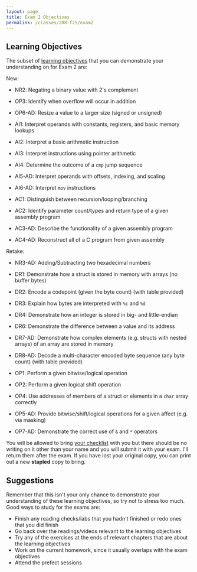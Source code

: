 ```yaml
---
layout: page
title: Exam 2 Objectives
permalink: /classes/208-f25/exam2
---
```


## Learning Objectives

The subset of [learning objectives](exams-overview) that you can demonstrate your understanding on for Exam 2 are:

New:
* NR2: Negating a binary value with 2's complement
* OP3: Identify when overflow will occur in addition
* OP6-AD: Resize a value to a larger size (signed or unsigned)

* AI1: Interpret operands with constants, registers, and basic memory lookups
* AI2: Interpret a basic arithmetic instruction
* AI3: Interpret instructions using pointer arithmetic
* AI4: Determine the outcome of a `cmp` jump sequence
* AI5-AD: Interpret operands with offsets, indexing, and scaling
* AI6-AD: Interpret `mov` instructions

* AC1: Distinguish between recursion/looping/branching
* AC2: Identify parameter count/types and return type of a given assembly program
* AC3-AD: Describe the functionality of a given assembly program
* AC4-AD: Reconstruct all of a C program from given assembly

Retake:
* NR3-AD: Adding/Subtracting two hexadecimal numbers

* DR1: Demonstrate how a struct is stored in memory with arrays (no buffer bytes)
* DR2: Encode a codepoint (given the byte count) (with table provided)
* DR3: Explain how bytes are interpreted with `%c` and `%d`
* DR4: Demonstrate how an integer is stored in big- and little-endian
* DR6: Demonstrate the difference between a value and its address
* DR7-AD: Demonstrate how complex elements (e.g. structs with nested arrays) of an array are stored in memory
* DR8-AD: Decode a multi-character encoded byte sequence (any byte count) (with table provided)

* OP1: Perform a given bitwise/logical operation
* OP2: Perform a given logical shift operation
* OP4: Use addresses of members of a struct or elements in a `char` array correctly
* OP5-AD: Provide bitwise/shift/logical operations for a given affect (e.g. via masking)
* OP7-AD: Demonstrate the correct use of `&` and `*` operators

You will be allowed to bring [your checklist](https://docs.google.com/document/d/1HaqG8Pgep0ZP7_FAvRT-354Mq3HxXsUSIjUOLqgBSYM/edit?usp=sharing) with you but there should be no writing on it other than your name and you will submit it with your exam. I'll return them after the exam.  If you have lost your original copy, you can print out a new **stapled** copy to bring.

## Suggestions
Remember that this isn't your only chance to demonstrate your understanding of these learning objectives, so try not to stress too much.
Good ways to study for the exams are:
* Finish any reading checks/labs that you hadn't finished or redo ones that you did finish
* Go back over the readings/videos relevant to the learning objectives
* Try any of the exercises at the ends of relevant chapters that are about the learning objectives
* Work on the current homework, since it usually overlaps with the exam objectives
* Attend the prefect sessions